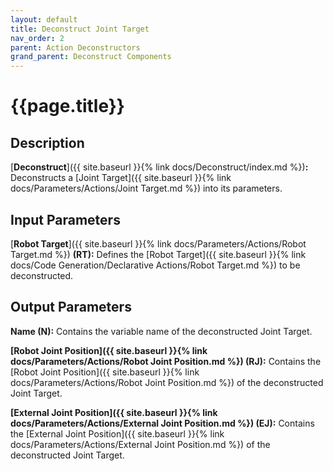 ```yaml
---
layout: default
title: Deconstruct Joint Target
nav_order: 2
parent: Action Deconstructors
grand_parent: Deconstruct Components
---
```


# **{{page.title}}**

## **Description**

[**Deconstruct**]({{ site.baseurl }}{% link docs/Deconstruct/index.md %})**:** 
Deconstructs a [Joint Target]({{ site.baseurl }}{% link docs/Parameters/Actions/Joint Target.md %}) into its parameters.

## **Input Parameters**

[**Robot Target**]({{ site.baseurl }}{% link docs/Parameters/Actions/Robot Target.md %}) **(RT):** Defines the [Robot Target]({{ site.baseurl }}{% link docs/Code Generation/Declarative Actions/Robot Target.md %}) to be deconstructed.

## **Output Parameters**

**Name (N):** Contains the variable name of the deconstructed Joint Target.

**[Robot Joint Position]({{ site.baseurl }}{% link docs/Parameters/Actions/Robot Joint Position.md %}) (RJ):** Contains the [Robot Joint Position]({{ site.baseurl }}{% link docs/Parameters/Actions/Robot Joint Position.md %}) of the deconstructed Joint Target.

**[External Joint Position]({{ site.baseurl }}{% link docs/Parameters/Actions/External Joint Position.md %}) (EJ):** Contains the [External Joint Position]({{ site.baseurl }}{% link docs/Parameters/Actions/External Joint Position.md %}) of the deconstructed Joint Target.
